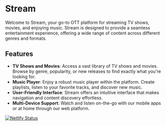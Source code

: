 # Stream

Welcome to Stream, your go-to OTT platform for streaming TV shows, movies, and enjoying music. Stream is designed to provide a seamless entertainment experience, offering a wide range of content across different genres and formats.

## Features

- **TV Shows and Movies**: Access a vast library of TV shows and movies. Browse by genre, popularity, or new releases to find exactly what you're looking for.
- **Music Player**: Enjoy a robust music player within the platform. Create playlists, listen to your favorite tracks, and discover new music.
- **User-Friendly Interface**: Stream offers an intuitive interface that makes navigation and content discovery effortless.
- **Multi-Device Support**: Watch and listen on-the-go with our mobile apps or at home through our web platform.

[![Netlify Status](https://api.netlify.com/api/v1/badges/174f0eae-29d3-40f4-846a-1a7ff3b93b57/deploy-status)](https://app.netlify.com/sites/stream12/deploys)
